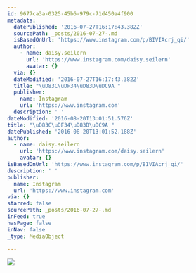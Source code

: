```yaml
---
id: 9677ca3a-0325-45b6-979c-71d450a4f900
metadata:
  datePublished: '2016-07-27T16:17:43.382Z'
  sourcePath: _posts/2016-07-27-.md
  isBasedOnUrl: 'https://www.instagram.com/p/BIVIAcrj_qi/'
  author:
    - name: daisy.seilern
      url: 'https://www.instagram.com/daisy.seilern'
      avatar: {}
  via: {}
  dateModified: '2016-07-27T16:17:43.382Z'
  title: "\uD83C\uDF34\uD83D\uDC9A "
  publisher:
    name: Instagram
    url: 'https://www.instagram.com'
  description: ' '
dateModified: '2016-08-20T13:01:51.576Z'
title: "\uD83C\uDF34\uD83D\uDC9A "
datePublished: '2016-08-20T13:01:52.188Z'
author:
  - name: daisy.seilern
    url: 'https://www.instagram.com/daisy.seilern'
    avatar: {}
isBasedOnUrl: 'https://www.instagram.com/p/BIVIAcrj_qi/'
description: ' '
publisher:
  name: Instagram
  url: 'https://www.instagram.com'
via: {}
starred: false
sourcePath: _posts/2016-07-27-.md
inFeed: true
hasPage: false
inNav: false
_type: MediaObject

---
```

![](https://imgflo.herokuapp.com/graph/vahj1ThiexotieMo/42469c383044bb7463800acd994f6a6a/croprotate.jpg?cropheight=448&cropwidth=640&degrees=0&input=https%3A%2F%2Fscontent.cdninstagram.com%2Ft51.2885-15%2Fs640x640%2Fsh0.08%2Fe35%2F13722167_1055162271238697_1496669550_n.jpg%3Fig_cache_key%3DMTMwMjk4Mjg4MjM2MTM0MjYyNg%253D%253D.2&x=0&y=96)